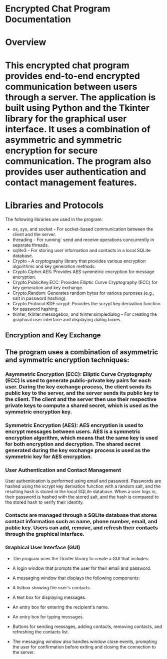 # Encrypted Chat Program Documentation
# Overview
# This encrypted chat program provides end-to-end encrypted communication between users through a server. The application is built using Python and the Tkinter library for the graphical user interface. It uses a combination of asymmetric and symmetric encryption for secure communication. The program also provides user authentication and contact management features.

# Libraries and Protocols
The following libraries are used in the program:

- os, sys, and socket - For socket-based communication between the client and the server.
- threading - For running` send and receive operations concurrently in separate threads.
- sqlite3 - For storing user information and contacts in a local SQLite database.
- Crypto - A cryptography library that provides various encryption algorithms and key generation methods.
- Crypto.Cipher.AES: Provides AES symmetric encryption for message encryption.
- Crypto.PublicKey.ECC: Provides Elliptic Curve Cryptography (ECC) for key generation and key exchange.
- Crypto.Random: Generates random bytes for various purposes (e.g., salt in password hashing).
- Crypto.Protocol.KDF.scrypt: Provides the scrypt key derivation function for password hashing.
- tkinter, tkinter.messagebox, and tkinter.simpledialog - For creating the graphical user interface and displaying dialog boxes.
## Encryption and Key Exchange
## The program uses a combination of asymmetric and symmetric encryption techniques:

### Asymmetric Encryption (ECC): Elliptic Curve Cryptography (ECC) is used to generate public-private key pairs for each user. During the key exchange process, the client sends its public key to the server, and the server sends its public key to the client. The client and the server then use their respective private keys to compute a shared secret, which is used as the symmetric encryption key.

### Symmetric Encryption (AES): AES encryption is used to encrypt messages between users. AES is a symmetric encryption algorithm, which means that the same key is used for both encryption and decryption. The shared secret generated during the key exchange process is used as the symmetric key for AES encryption.

### User Authentication and Contact Management
User authentication is performed using email and password. Passwords are hashed using the scrypt key derivation function with a random salt, and the resulting hash is stored in the local SQLite database. When a user logs in, their password is hashed with the stored salt, and the hash is compared to the stored hash to verify their identity.

### Contacts are managed through a SQLite database that stores contact information such as name, phone number, email, and public key. Users can add, remove, and refresh their contacts through the graphical interface.

### Graphical User Interface (GUI)
- The program uses the Tkinter library to create a GUI that includes:

- A login window that prompts the user for their email and password.
- A messaging window that displays the following components:
- A listbox showing the user's contacts.
- A text box for displaying messages.
- An entry box for entering the recipient's name.
- An entry box for typing messages.
- Buttons for sending messages, adding contacts, removing contacts, and refreshing the contacts list.
- The messaging window also handles window close events, prompting the user for confirmation before exiting and closing the connection to the server.


